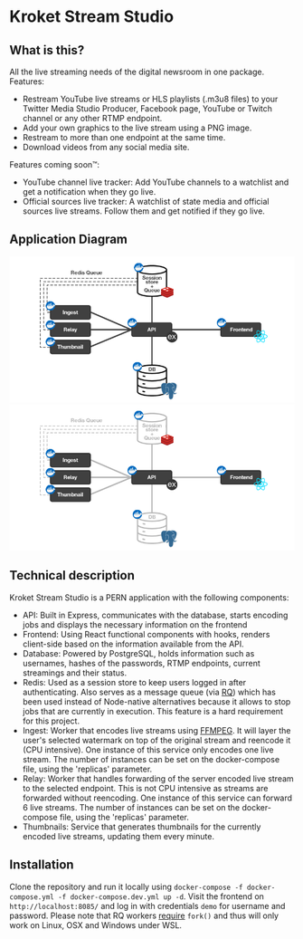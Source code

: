 # Kroket Stream Studio

## What is this?

All the live streaming needs of the digital newsroom in one package.
Features:

-   Restream YouTube live streams or HLS playlists (.m3u8 files) to your Twitter Media Studio Producer, Facebook page, YouTube or Twitch channel or any other RTMP endpoint.
-   Add your own graphics to the live stream using a PNG image.
-   Restream to more than one endpoint at the same time.
-   Download videos from any social media site.

Features coming soon™:

-   YouTube channel live tracker: Add YouTube channels to a watchlist and get a notification when they go live.
-   Official sources live tracker: A watchlist of state media and official sources live streams. Follow them and get notified if they go live.

## Application Diagram

![GitHub Light](/.github/diagram_lightmode.png#gh-light-mode-only)
![GitHub Dark](/.github/diagram_darkmode.png#gh-dark-mode-only)

## Technical description

Kroket Stream Studio is a PERN application with the following components:

-   API: Built in Express, communicates with the database, starts encoding jobs and displays the necessary information on the frontend
-   Frontend: Using React functional components with hooks, renders client-side based on the information available from the API.
-   Database: Powered by PostgreSQL, holds information such as usernames, hashes of the passwords, RTMP endpoints, current streamings and their status.
-   Redis: Used as a session store to keep users logged in after authenticating. Also serves as a message queue (via [RQ](https://python-rq.org/)) which has been used instead of Node-native alternatives because it allows to stop jobs that are currently in execution. This feature is a hard requirement for this project.
-   Ingest: Worker that encodes live streams using [FFMPEG](https://www.ffmpeg.org/). It will layer the user's selected watermark on top of the original stream and reencode it (CPU intensive). One instance of this service only encodes one live stream. The number of instances can be set on the docker-compose file, using the 'replicas' parameter.
-   Relay: Worker that handles forwarding of the server encoded live stream to the selected endpoint. This is not CPU intensive as streams are forwarded without reencoding. One instance of this service can forward 6 live streams. The number of instances can be set on the docker-compose file, using the 'replicas' parameter.
-   Thumbnails: Service that generates thumbnails for the currently encoded live streams, updating them every minute.

## Installation

Clone the repository and run it locally using `docker-compose -f docker-compose.yml -f docker-compose.dev.yml up -d`. Visit the frontend on `http://localhost:8085/` and log in with credentials `demo` for username and password. Please note that RQ workers [require](https://python-rq.org/docs/#limitations) `fork()` and thus will only work on Linux, OSX and Windows under WSL.
